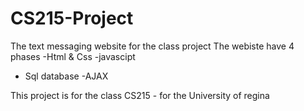 # CS215-Project
The text messaging website for the class project 
The webiste have 4 phases 
-Html & Css
-javascipt
- Sql database
-AJAX

This project is for the class CS215 - for the University of regina
